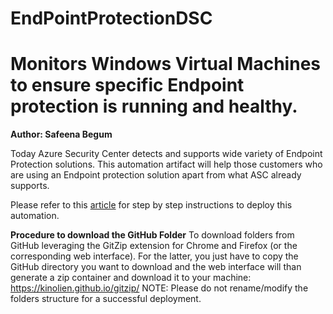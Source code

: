 # EndPointProtectionDSC
# Monitors Windows Virtual Machines to ensure specific Endpoint protection is running and healthy.
**Author: Safeena Begum**

Today Azure Security Center detects and supports wide variety of Endpoint Protection solutions. This automation artifact will help those customers who are using an Endpoint protection solution apart from what ASC already supports.  

Please refer to this [article](https://techcommunity.microsoft.com/t5/azure-security-center/customizing-endpoint-protection-recommendation-in-azure-security/ba-p/1733217) for step by step instructions to deploy this automation.

**Procedure to download the GitHub Folder**
To download folders from GitHub leveraging the GitZip extension for Chrome and Firefox (or the corresponding web interface). For the latter, you just have to copy the GitHub directory you want to download and the web interface will than generate a zip container and download it to your machine: https://kinolien.github.io/gitzip/
NOTE: Please do not rename/modify the folders structure for a successful deployment.
